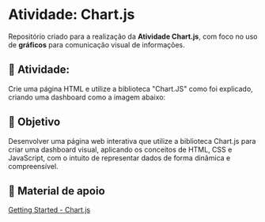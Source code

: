 # Atividade: Chart.js

Repositório criado para a realização da **Atividade Chart.js**, com foco no uso de **gráficos** para comunicação visual de informações.

## 📂 Atividade:
Crie uma página HTML e utilize a biblioteca "Chart.JS" como foi explicado, criando uma dashboard como a imagem abaixo:

## 🚀 Objetivo
Desenvolver uma página web interativa que utilize a biblioteca Chart.js para criar uma dashboard visual, aplicando os conceitos de HTML, CSS e JavaScript, com o intuito de representar dados de forma dinâmica e compreensível.

## 🔗 Material de apoio
[Getting Started - Chart.js](https://www.chartjs.org/docs/latest/getting-started/)

